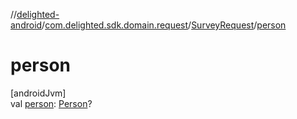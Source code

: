 //[delighted-android](../../../index.md)/[com.delighted.sdk.domain.request](../index.md)/[SurveyRequest](index.md)/[person](person.md)

# person

[androidJvm]\
val [person](person.md): [Person](../-person/index.md)?
